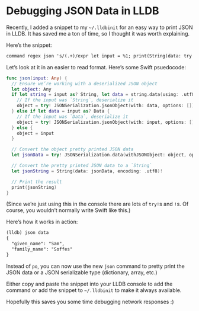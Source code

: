 # Debugging JSON Data in LLDB

Recently, I added a snippet to my `~/.lldbinit` for an easy way to print JSON in LLDB. It has saved me a ton of time, so I thought it was worth explaining.

Here’s the snippet:

``` txt
command regex json 's/(.+)/expr let input = %1; print(String(data: try! JSONSerialization.data(withJSONObject: (input is String ? try! JSONSerialization.jsonObject(with: (input as! String).data(using: .utf8)!, options: []) : (input is Data ? (try! JSONSerialization.jsonObject(with: input as! Data, options: [])) : input as! Any)), options: [.prettyPrinted]), encoding: .utf8)!)/'
```

Let’s look at it in an easier to read format. Here’s some Swift psuedocode:

``` swift
func json(input: Any) {
  // Ensure we’re working with a deserialized JSON object
  let object: Any
  if let string = input as? String, let data = string.data(using: .utf8) {
    // If the input was `String`, deserialize it
    object = try! JSONSerialization.jsonObject(with: data, options: []))
  } else if let data = input as? Data {
    // If the input was `Data`, deserialize it
    object = try! JSONSerialization.jsonObject(with: input, options: []))
  } else {
    object = input
  }

  // Convert the object pretty printed JSON data
  let jsonData = try! JSONSerialization.data(withJSONObject: object, options: [.prettyPrinted])

  // Convert the pretty printed JSON data to a `String`
  let jsonString = String(data: jsonData, encoding: .utf8)!

  // Print the result
  print(jsonString)
}
```

(Since we’re just using this in the console there are lots of `try!`s and `!`s. Of course, you wouldn’t normally write Swift like this.)

Here’s how it works in action:

``` txt
(lldb) json data
{
  "given_name": "Sam",
  "family_name": "Soffes"
}
```

Instead of `po`, you can now use the new `json` command to pretty print the JSON data or a JSON serializable type (dictionary, array, etc.)

Either copy and paste the snippet into your LLDB console to add the command or add the snippet to `~/.lldbinit` to make it always available.

Hopefully this saves you some time debugging network responses :)
